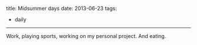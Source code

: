 title: Midsummer days
date: 2013-06-23
tags:
- daily
---

Work, playing sports, working on my personal project. And eating.
